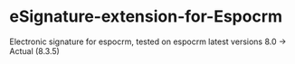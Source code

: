 # eSignature-extension-for-Espocrm
Electronic signature for espocrm, tested on espocrm latest versions 8.0 -> Actual (8.3.5)
